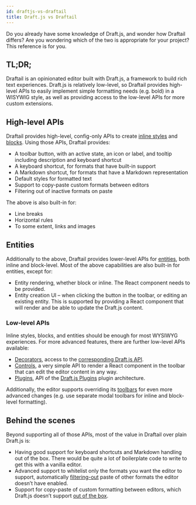 ```yaml
---
id: draftjs-vs-draftail
title: Draft.js vs Draftail
---
```


Do you already have some knowledge of Draft.js, and wonder how Draftail differs? Are you wondering which of the two is appropriate for your project? This reference is for you.

## TL;DR;

Draftail is an opinionated editor built with Draft.js, a framework to build rich text experiences. Draft.js is relatively low-level, so Draftail provides high-level APIs to easily implement simple formatting needs (e.g. bold) in a WISYWIG style, as well as providing access to the low-level APIs for more custom extensions.

## High-level APIs

Draftail provides high-level, config-only APIs to create [inline styles](InlineStyles.md) and [blocks](Blocks.md). Using those APIs, Draftail provides:

- A toolbar button, with an active state, an icon or label, and tooltip including description and keyboard shortcut
- A keyboard shortcut, for formats that have built-in support
- A Markdown shortcut, for formats that have a Markdown representation
- Default styles for formatted text
- Support to copy-paste custom formats between editors
- Filtering out of inactive formats on paste

The above is also built-in for:

- Line breaks
- Horizontal rules
- To some extent, links and images

## Entities

Additionally to the above, Draftail provides lower-level APIs for [entities](Entities.md), both inline and block-level. Most of the above capabilities are also built-in for entities, except for:

- Entity rendering, whether block or inline. The React component needs to be provided.
- Entity creation UI – when clicking the button in the toolbar, or editing an existing entity. This is supported by providing a React component that will render and be able to update the Draft.js content.

### Low-level APIs

Inline styles, blocks, and entities should be enough for most WYSIWYG experiences. For more advanced features, there are further low-level APIs available:

- [Decorators](Decorators.md), access to the [corresponding Draft.js API](https://draftjs.org/docs/advanced-topics-decorators).
- [Controls](ArbitraryControls.md), a very simple API to render a React component in the toolbar that can edit the editor content in any way.
- [Plugins](Plugins.md), API of the [Draft.js Plugins](https://github.com/draft-js-plugins/draft-js-plugins) plugin architecture.

Additionally, the editor supports overriding its [toolbars](CustomisingToolbars.md) for even more advanced changes (e.g. use separate modal toolbars for inline and block-level formatting).

## Behind the scenes

Beyond supporting all of those APIs, most of the value in Draftail over plain Draft.js is:

- Having good support for keyboard shortcuts and Markdown handling out of the box. There would be quite a lot of boilerplate code to write to get this with a vanilla editor.
- Advanced support to whitelist only the formats you want the editor to support, automatically [filtering-out](https://github.com/thibaudcolas/draftjs-filters) paste of other formats the editor doesn’t have enabled.
- Support for copy-paste of custom formatting between editors, which Draft.js doesn’t support [out of the box](https://github.com/thibaudcolas/draftjs-conductor).
